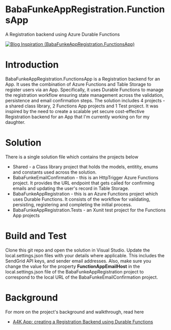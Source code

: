 # BabaFunkeAppRegistration.FunctionsApp
A Registration backend using Azure Durable Functions

[![Blog Inspiration (BabaFunkeAppRegistration.FunctionsApp)](https://img.shields.io/badge/Blog-Inspiration-yellowgreen.svg?style=flat-square)](https://daddycreates.com/a4k-app-creating-a-registration-backend-using-azure-durable-functions/)
# Introduction 
BabaFunkeAppRegistration.FunctionsApp is a Registration backend for an App. It uses the combination of Azure Functions and Table Storage to register users via an App. Specifically, it uses Durable Functions to manage the registration workflow ensuring state management across the validation, persistence and email confirmation steps. The solution includes 4 projects - a shared class library, 2 Functions App projects and 1 Test project. It was inspired by the need to create a scalable yet secure cost-effective Registration backend for an App that I'm currently working on for my daughter.

# Solution
There is a single solution file which contains the projects below
* Shared - a Class library project that holds the models, entitity, enums and constants used across the solution.
* BabaFunkeEmailConfirmation - this is an HttpTrigger Azure Functions project. It provides the URL endpoint that gets called for confirming emails and updating the user's record in Table Storage.
* BabaFunkeAppRegistration - this is an Azure Functions project which uses Durable Functions. It consists of the workflow for validating, persisting, registering and completing the initial process.
* BabaFunkeAppRegistration.Tests - an Xunit test project for the Functions App projects

# Build and Test
Clone this git repo and open the solution in Visual Studio. Update the local.settings.json files with your details where applicable. This includes the SendGrid API keys, and sender email addresses. Also, make sure you change the value for the property **FunctionAppEmailHost** in the local.settings.json file of the BabaFunkeAppRegistration project to correspond to the local URL of the BabaFunkeEmailConfirmation project. 


# Background
For more on the project's background and walkthrough, read here
* [A4K App: creating a Registration Backend using Durable Functions](https://daddycreates.com/a4k-app-creating-a-registration-backend-using-azure-durable-functions/)
